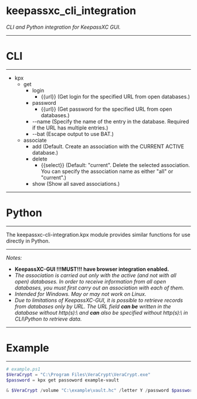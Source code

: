 # keepassxc_cli_integration



*CLI and Python integration for KeepassXC GUI.*

---


# CLI

---
- kpx
    - get
        - login
            - {{url}} (Get login for the specified URL from open databases.)
        - password
            - {{url}} (Get password for the specified URL from open databases.)
        - \--name (Specify the name of the entry in the database. Required if the URL has multiple entries.)
        - \--bat (Escape output to use BAT.)
    - associate
        - add (Default. Create an association with the CURRENT ACTIVE database.)
        - delete
            - {{select}} (Default: "current". Delete the selected association. You can specify the association name as either "all" or "current".)
        - show (Show all saved associations.)

---

# Python

--- 

The keepassxc-cli-integration.kpx module provides similar functions for use directly in Python.

---

*Notes:*
- **KeepassXC-GUI !!!MUST!!! have browser integration enabled.**
- *The association is carried out only with the active (and not with all open) databases. In order to receive information from all open databases, you must first carry out an association with each of them.*
- *Intended for Windows. May or may not work on Linux.*
- *Due to limitations of KeepassXC-GUI, it is possible to retrieve records from databases only by URL. The URL field **can be** written in the database without http(s):\\ and **can** also be specified without http(s):\\ in CLI\Python to retrieve data.*

---

# Example

---

```powershell
# example.ps1
$VeraCrypt = "C:\Program Files\VeraCrypt\VeraCrypt.exe"
$password = kpx get passoword example-vault

& $VeraCrypt /volume "C:\example\vault.hc" /letter Y /password $password /b /q
```